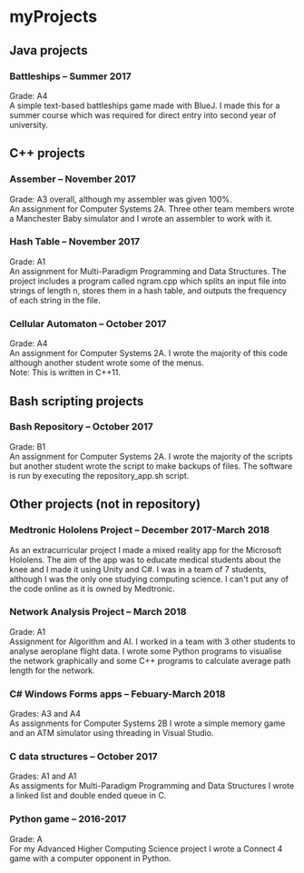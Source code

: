 # myProjects

## Java projects
### Battleships – Summer 2017
Grade: A4  
A simple text-based battleships game made with BlueJ. I made this for a summer course which was required for direct entry into second year of university.

## C++ projects
### Assember – November 2017
Grade: A3 overall, although my assembler was given 100%.  
An assignment for Computer Systems 2A. Three other team members wrote a Manchester Baby simulator and I wrote an assembler to work with it.

### Hash Table – November 2017
Grade: A1  
An assignment for Multi-Paradigm Programming and Data Structures. The project includes a program called ngram.cpp which splits an input file into strings of length n, stores them in a hash table, and outputs the frequency of each string in the file.

### Cellular Automaton – October 2017
Grade: A4  
An assignment for Computer Systems 2A. I wrote the majority of this code although another student wrote some of the menus.  
Note: This is written in C++11.

## Bash scripting projects
### Bash Repository – October 2017
Grade: B1  
An assignment for Computer Systems 2A. I wrote the majority of the scripts but another student wrote the script to make backups of files. The software is run by executing the repository_app.sh script.

## Other projects (not in repository)
### Medtronic Hololens Project – December 2017-March 2018
As an extracurricular project I made a mixed reality app for the Microsoft Hololens. The aim of the app was to educate medical students about the knee and I made it using Unity and C#. I was in a team of 7 students, although I was the only one studying computing science. I can't put any of the code online as it is owned by Medtronic.

### Network Analysis Project – March 2018
Grade: A1  
Assignment for Algorithm and AI. I worked in a team with 3 other students to analyse aeroplane flight data. I wrote some Python programs to visualise the network graphically and some C++ programs to calculate average path length for the network.

### C# Windows Forms apps – Febuary-March 2018
Grades: A3 and A4  
As assignments for Computer Systems 2B I wrote a simple memory game and an ATM simulator using threading in Visual Studio.

### C data structures – October 2017
Grades: A1 and A1  
As assigments for Multi-Paradigm Programming and Data Structures I wrote a linked list and double ended queue in C.

### Python game – 2016-2017
Grade: A  
For my Advanced Higher Computing Science project I wrote a Connect 4 game with a computer opponent in Python.
